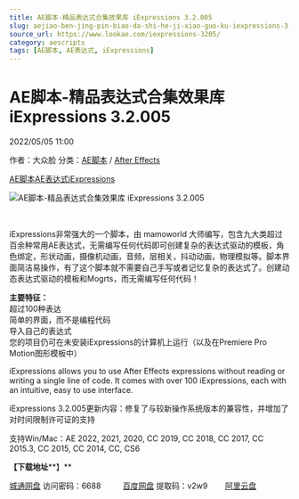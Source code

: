 ```yaml
---
title: AE脚本-精品表达式合集效果库 iExpressions 3.2.005
slug: aejiao-ben-jing-pin-biao-da-shi-he-ji-xiao-guo-ku-iexpressions-3-2-005
source_url: https://www.lookae.com/iexpressions-3205/
category: aescripts
tags: [AE脚本, AE表达式, iExpressions]
---
```

# AE脚本-精品表达式合集效果库 iExpressions 3.2.005

2022/05/05 11:00

作者：大众脸
分类：[AE脚本](https://www.lookae.com/after-effects/aescripts/) / [After Effects](https://www.lookae.com/after-effects/)

[AE脚本](https://www.lookae.com/tag/ae%e8%84%9a%e6%9c%ac/)[AE表达式](https://www.lookae.com/tag/ae%e8%a1%a8%e8%be%be%e5%bc%8f/)[iExpressions](https://www.lookae.com/tag/iexpressions/)

![AE脚本-精品表达式合集效果库 iExpressions 3.2.005](https://www.lookae.com/wp-content/uploads/2020/09/iExpressions-3.jpg "AE脚本-精品表达式合集效果库 iExpressions 3.2.005-LookAE.com")

[﻿﻿﻿](https://cloud.video.taobao.com//play/u/705956171/p/1/e/6/t/1/281004569620.mp4)

iExpressions非常强大的一个脚本，由 mamoworld 大师编写，包含九大类超过百余种常用AE表达式，无需编写任何代码即可创建复杂的表达式驱动的模板，角色绑定，形状动画，摄像机动画，音频，层相关，抖动动画，物理模拟等。脚本界面简洁易操作，有了这个脚本就不需要自己手写或者记忆复杂的表达式了。创建动态表达式驱动的模板和Mogrts，而无需编写任何代码！

**主要特征：**  
超过100种表达  
简单的界面，而不是编程代码  
导入自己的表达式  
您的项目仍可在未安装iExpressions的计算机上运行（以及在Premiere Pro Motion图形模板中）

iExpressions allows you to use After Effects expressions without reading or writing a single line of code. It comes with over 100 iExpressions, each with an intuitive, easy to use interface.

iExpressions 3.2.005更新内容：修复了与较新操作系统版本的兼容性，并增加了对时间限制许可证的支持

支持Win/Mac：AE 2022, 2021, 2020, CC 2019, CC 2018, CC 2017, CC 2015.3, CC 2015, CC 2014, CC, CS6

**【下载地址****】**

[城通网盘](https://url70.ctfile.com/f/2827370-577495553-69d439?p=4431) 访问密码：6688          [百度网盘](https://pan.baidu.com/s/15IVKftwNF90igasdNahSOw?pwd=v2w9) 提取码：v2w9        [阿里云盘](https://www.aliyundrive.com/s/SN1X2My2uu4)
